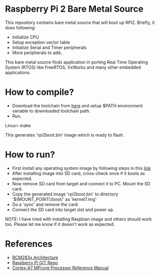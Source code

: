 # Raspberry Pi 2 Bare Metal Source

This repository contains bare metal source that will boot up RPI2.  Briefly,
it does following:

* Initialize CPU
* Setup exception vector table
* Initialize Serial and Timer peripherals
* More peripherals to add..

This bare metal source finds application in porting Real Time Operating System
(RTOS) like FreeRTOS, VxWorks and many other embedded applications.

# How to compile?

* Download the toolchain from [here](https://github.com/raspberrypi/tools/tree/master/arm-bcm2708/gcc-linaro-arm-linux-gnueabihf-raspbian-x64) and setup $PATH environment variable to downloaded toolchain path.
* Run,

Linux> make

This generates 'rpi2boot.bin' image which is ready to flash.

# How to run?

* First install any operating system image by following steps in this [link](http://www.raspberrypi.org/documentation/installation/installing-images/README.md)
* After installing image into SD card, cross-check once if it boots as expected.
* Now remove SD card from target and connect it to PC. Mount the SD card.
* Copy the generated image 'rpi2boot.bin' to directory '$(MOUNT_POINT)/boot/'
  as 'kernel7.img'
* Do a 'sync' and remove the card.
* Connect the SD card into target slot and power up.

NOTE: I have tried with installing Raspbian image and others should work too.
Please let me know if it doesn't work as expected.

# References

* [BCM283x Architecture](https://github.com/raspberrypi/documentation/blob/master/hardware/raspberrypi/bcm2835/BCM2835-ARM-Peripherals.pdf)
* [Raspberry Pi GIT Repo](https://github.com/raspberrypi)
* [Cortex-A7 MPcore Processor Reference Manual](http://infocenter.arm.com/help/index.jsp?topic=/com.arm.doc.ddi0464f/index.html)
